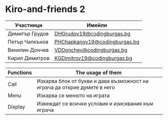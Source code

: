 # Kiro-and-friends 2





Участници | Имейли
-------|------------
Димитър Грудов | DHGrudov19@codingburgas.bg
Петър Чапкънов | PHChapkanov19@codingburgas.bg
Венилин Дончев | VDDonchev@codingburgas.bg
Кирил Димитров | KGDimitrov19@codingburgas.bg

Functions | The usage of them
-------|------------
Call | Изкарва блок от букви и дава възможност на играча да открие думите в него
Menu | Изкарва се менюто на играта
Display | Извеждат се всички условия и изисквания към играча

